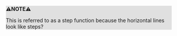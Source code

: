 <div style="margin:2em; background-color: #e0e0e0;">

<strong>⚠️NOTE️️️⚠️</strong>

This is referred to as a step function because the horizontal lines look like steps?
</div>


